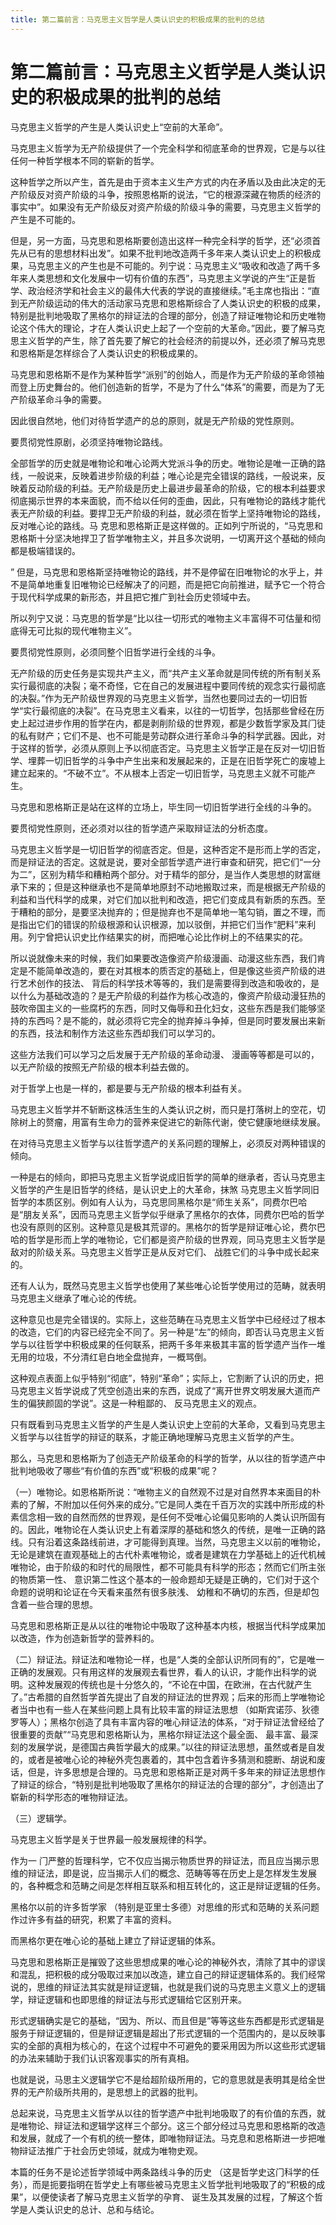 ```yaml
---
title: 第二篇前言：马克思主义哲学是人类认识史的积极成果的批判的总结
---
```


# 第二篇前言：马克思主义哲学是人类认识史的积极成果的批判的总结

马克思主义哲学的产生是人类认识史上“空前的大革命”。

马克思主义哲学为无产阶级提供了一个完全科学和彻底革命的世界观，它是与以往任何一种哲学根本不同的崭新的哲学。

这种哲学之所以产生，首先是由于资本主义生产方式的内在矛盾以及由此决定的无产阶级反对资产阶级的斗争，按照恩格斯的说法，“它的根源深藏在物质的经济的事实中”。如果没有无产阶级反对资产阶级的阶级斗争的需要，马克思主义哲学的产生是不可能的。

但是，另一方面，马克思和恩格斯要创造出这样一种完全科学的哲学，还“必须首先从已有的思想材料出发”。如果不批判地改造两千多年来人类认识史上的积极成果，马克思主义的产生也是不可能的。列宁说：马克思主义“吸收和改造了两千多年来人类思想和文化发展中一切有价值的东西”，马克思主义学说的产生“正是哲学、政治经济学和社会主义的最伟大代表的学说的直接继续。”毛主席也指出：“直到无产阶级运动的伟大的活动家马克思和恩格斯综合了人类认识史的积极的成果，特别是批判地吸取了黑格尔的辩证法的合理的部分，创造了辩证唯物论和历史唯物论这个伟大的理论，才在人类认识史上起了一个空前的大革命。”因此，要了解马克思主义哲学的产生，除了首先要了解它的社会经济的前提以外，还必须了解马克思和恩格斯是怎样综合了人类认识史的积极成果的。

马克思和恩格斯不是作为某种哲学“派别”的创始人，而是作为无产阶级的革命领袖而登上历史舞台的。他们创造新的哲学，不是为了什么“体系”的需要，而是为了无产阶级革命斗争的需要。

因此很自然地，他们对待哲学遗产的总的原则，就是无产阶级的党性原则。

要贯彻党性原剧，必须坚持唯物论路线。

全部哲学的历史就是唯物论和唯心论两大党派斗争的历史。唯物论是唯一正确的路线，一般说来，反映着进步阶级的利益；唯心论是完全错误的路线，一般说来，反映着反动阶级的利益。无产阶级是历史上最进步最革命的阶级，它的根本利益要求彻底揭示世界的本来面貌，而不给以任何的歪曲，因此，只有唯物论的路线才能代表无产阶级的利益。要捍卫无产阶级的利益，就必须在哲学上坚持唯物论的路线，反对唯心论的路线。马 克思和恩格斯正是这样做的。正如列宁所说的，“马克思和恩格斯十分坚决地捍卫了哲学唯物主义，并且多次说明，一切离开这个基础的倾向都是极端错误的。

” 但是，马克思和恩格斯坚持唯物论的路线，并不是停留在旧唯物论的水乎上，并不是简单地重复旧唯物论已经解决了的问题，而是把它向前推进，赋予它一个符合于现代科学成果的新形态，并且把它推广到社会历史领域中去。

所以列宁又说：马克思的哲学是“比以往一切形式的唯物主义丰富得不可估量和彻底得无可比拟的现代唯物主义”。

要贯彻党性原则，必须同整个旧哲学进行全线的斗争。

无产阶级的历史任务是实现共产主义，而“共产主义革命就是同传统的所有制关系实行最彻底的决裂；毫不奇怪，它在自己的发展进程中要同传统的观念实行最彻底的决裂。”作为无产阶级世界观的马克思主义哲学，当然也要同过去的一切旧哲学“实行最彻底的决裂”。在马克思主义看来，以往的一切哲学，包括那些曾经在历史上起过进步作用的哲学在内，都是剥削阶级的世界观，都是少数哲学家及其⻔徒的私有财产；它们不是、也不可能是劳动群众进行革命斗争的科学武器。因此，对于这样的哲学，必须从原则上予以彻底否定。马克思主义哲学正是在反对一切旧哲学、埋葬一切旧哲学的斗争中产生出来和发展起来的，正是在旧哲学死亡的废墟上建立起来的。“不破不立”。不从根本上否定一切旧哲学，马克思主义就不可能产生。

马克思和恩格斯正是站在这样的立场上，毕生同一切旧哲学进行全线的斗争的。

要贯彻党性原则，还必须对以往的哲学遗产采取辩证法的分析态度。

马克思主义哲学是一切旧哲学的彻底否定。但是，这种否定不是形而上学的否定，而是辩证法的否定。这就是说，要对全部哲学遗产进行审查和研究，把它们“一分为二”，区别为精华和糟粕两个部分。对于精华的部分，是当作人类思想的财富继承下来的；但是这种继承也不是简单地原封不动地搬取过来，而是根据无产阶级的利益和当代科学的成果，对它们加以批判和改造，把它们变成具有新质的东西。至于糟粕的部分，是要坚决抛弃的；但是抛弃也不是简单地一笔勾销，置之不理，而是指出它们的错误的阶级根源和认识根源，加以驳倒，并把它们当作“肥料”来利用。列宁曾把认识史比作结果实的树，而把唯心论比作树上的不结果实的花。

所以说就像未来的时候，我们如果要改造像资产阶级漫画、动漫这些东西，我们肯定是不能简单改造的，要在对其根本的质否定的基础上，但是像这些资产阶级的进行艺术创作的技法、 背后的科学技术等等的，我们是需要得到改造和吸收的，是以什么为基础改造的？是无产阶级的利益作为核心改造的，像资产阶级动漫狂热的鼓吹帝国主义的一些腐朽的东西，同时又侮辱和丑化妇女，这些东西是我们能够坚持的东西吗？是不能的，就必须将它完全的抛弃掉斗争掉，但是同时要发展出来新的东西，技法和制作方法这些东西却我们可以学习的。

这些方法我们可以学习之后发展于无产阶级的革命动漫、 漫画等等都是可以的，以无产阶级的按照无产阶级的根本利益去做的。

对于哲学上也是一样的，都是要与无产阶级的根本利益有关。

马克思主义哲学并不斩断这株活生生的人类认识之树，而只是打落树上的空花，切除树上的赘瘤，用富有生命力的营养来促进它的新陈代谢，使它健康地继续发展。

在对待马克思主义哲学与以往哲学遗产的关系问题的理解上，必须反对两种错误的倾向。

一种是右的倾向，即把马克思主义哲学说成旧哲学的简单的继承者，否认马克思主义哲学的产生是旧哲学的终结，是认识史上的大革命，抹煞 马克思主义哲学同旧哲学的本质区别。例如有人认为，马克思同黑格尔是“师生关系”，同费尔巴哈是“朋友关系”，因而马克思主义哲学似乎继承了黑格尔的衣体，同费尔巴哈的哲学也没有原则的区别。这种意⻅是极其荒谬的。黑格尔的哲学是辩证唯心论，费尔巴哈的哲学是形而上学的唯物论，它们都是资产阶级的世界观，同马克思主义哲学是敌对的阶级关系。马克思主义哲学正是从反对它们、 战胜它们的斗争中成⻓起来的。

还有人认为，既然马克思主义哲学也使用了某些唯心论哲学使用过的范畴，就表明马克思主义继承了唯心论的传统。

这种意⻅也是完全错误的。实际上，这些范畴在马克思主义哲学中已经经过了根本的改造，它们的内容已经完全不同了。另一种是“左”的倾向，即否认马克思主义哲学与以往哲学中积极成果的任何联系，把两千多年来极其丰富的哲学遗产当作一堆无用的垃圾，不分清红皂白地全盘抛弃，一概骂倒。

这种观点表面上似乎特别“彻底”，特别“革命”；实际上，它割断了认识的历史，把马克思主义哲学说成了凭空创造出来的东西，说成了“离开世界文明发展大道而产生的偏狭颜固的学说”。这是一种粗鄙的、 反马克思主义的观点。

只有既看到马克思主义哲学的产生是人类认识史上空前的大革命，又看到马克思主义哲学与以往哲学的辩证的联系，才能正确地理解马克思主义哲学的产生。

那么，马克思和恩格斯为了创造无产阶级革命的科学的哲学，从以往的哲学遗产中批判地吸收了哪些“有价值的东西”或“积极的成果”呢？

（一）唯物论。如恩格斯所说：“唯物主义的自然观不过是对自然界本来面目的朴素的了解，不附加以任何外来的成分。”它是同人类在千百万次的实践中所形成的朴素信念相一致的自然而然的世界观，是任何不受唯心论偏⻅影响的人类认识所固有的。因此，唯物论在人类认识史上有着深厚的基础和悠久的传统，是唯一正确的路线。只有沿着这条路线前进，才可能得到真理。当然，马克思主义以前的唯物论，无论是建筑在直观基础上的古代朴素唯物论，或者是建筑在力学基础上的近代机械唯物论，由于阶级的和时代的局限性，都不可能具有科学的形态；然而它们所主张的物质第一性、 意识第二性这个基本的一般命题却无疑是正确的，它们对于这个命题的说明和论证在今天看来虽然有很多肤浅、 幼稚和不确切的东西，但是却包含着一些合理的思想。

马克思和恩格斯正是从以往的唯物论中吸取了这种基本内核，根据当代科学成果加以改造，作为创造新哲学的营养料的。

（二）辩证法。辩证法和唯物论一样，也是“人类的全部认识所同有的”，它是唯一正确的发展观。只有用这样的发展观去看世界，看人的认识，才能作出科学的说明。这种发展观的传统也是十分悠久的，“不论在中国，在欧洲，在古代就产生了。”古希腊的自然哲学首先提出了自发的辩证法的世界观；后来的形而上学唯物论者当中也有一些人在某些问题上具有比较丰富的辩证法思想 （如斯宾诺莎、狄德罗等人）；黑格尔创造了具有丰富内容的唯心辩证法的体系，“对于辩证法曾经给了很重要的贡献”“马克思和恩格斯认为，黑格尔辩证法这个最全面、 最丰富、最深刻的发展学说，是德国古典哲学最大的成果。”以往的辩证法思想，虽然或者是自发的，或者是被唯心论的神秘外壳包裹着的，其中包含着许多猜测和臆断、胡说和废话，但是，许多思想是合理的。马克思和恩格斯正是对两千多年来的辩证法思想作了辩证的综合，“特别是批判地吸取了黑格尔的辩证法的合理的部分”，才创造出了崭新的科学形态的唯物辩证法。

（三）逻辑学。

马克思主义哲学是关于世界最一般发展规律的科学。

作为一 ⻔严整的哲理科学，它不仅应当揭示物质世界的辩证法，而且应当揭示思维的辩证法，即是说，应当揭示人们的概念、范畴等等在历史上是怎样发生发展的，各种概念和范畴之间是怎样相互联系和相互转化的，这正是辩证逻辑的任务。

黑格尔以前的许多哲学家 （特别是亚里士多德）对思维的形式和范畴的关系问题作过许多有益的研究，积累了丰富的资料。

而黑格尔更在唯心论的基础上建立了辩证逻辑的体系。

马克思和恩格斯正是摧毁了这些思想成果的唯心论的神秘外衣，清除了其中的谬误和混乱，把积极的成分吸取过来加以改造，建立自己的辩证逻辑体系的。我们经常说的，思维的辩证法其实就是辩证逻辑，也就是我们说的马克思主义意义上的逻辑学，辩证逻辑和也即思维的辩证法与形式逻辑给它区别开来。

形式逻辑确实是它的基础，“因为、所以、而且但是”等等这些东西都是形式逻辑是服务于辩证逻辑的，但是辩证逻辑是超出了形式逻辑的一个范围内的，是以反映事实的全部的真相为核心的，在这个过程中不可避免的要采用因为所以这些形式逻辑的办法来辅助于我们认识客观事实的所有真相。

也就是说，马思主义逻辑学它不是给超阶级所用的，它的意思就是表明其是给全世界的无产阶级所共用的，是思想上的武器的批判。

总起来说，马克思主义哲学从以往的哲学遗产中批判地吸取了的有价值的东西，就是唯物论、辩证法和逻辑学这样三个部分。这三个部分经过马克思和恩格斯的改造和发展，就成了一个有机的统一整体，即唯物辩证法。马克息和恩格斯进一步把唯物辩证法推广于社会历史领域，就成为唯物史观。

本篇的任务不是论述哲学领域中两条路线斗争的历史 （这是哲学史这⻔科学的任务），而是扼要指明在哲学史上有哪些被马克思主义哲学批判地吸取了的“积极的成果”，以便使读者了解马克思主义哲学的孕育、 诞生及其发展的过程，了解这个哲学是人类认识史的总计、总和与结论。